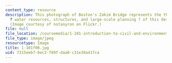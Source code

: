 ```yaml
---
content_type: resource
description: This photograph of Boston's Zakim Bridge represents the three modules
  ? water resources, structures, and large-scale planning ? of this design course.
  (Image courtesy of notanyron on Flickr.)
file: null
file_location: /coursemedia/1-101-introduction-to-civil-and-environmental-engineering-design-i-fall-2006/7315eeb76ec2f89fdaa0c31e38a417ca_1-101f06.jpg
file_type: image/jpeg
resourcetype: Image
title: 1-101f06.jpg
uid: 7315eeb7-6ec2-f89f-daa0-c31e38a417ca
---
```

